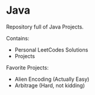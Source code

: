# Java

Repository full of Java Projects.

Contains:
  - Personal LeetCodes Solutions
  - Projects
  
Favorite Projects:
  - Alien Encoding (Actually Easy)
  - Arbitrage (Hard, not kidding)
